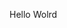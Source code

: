 Hello Wolrd














































































































































































































































































































































































































































































































































































































































































































































































































































































































































































































































































































































































































































































































































































































































































































































































































































































































































































































































































































































































































































































































































































































































































































































































































































































































































































































































































































































































































































































































































































































































































































































































































































































































































































































































































































































































































































































































































































































































































































































































































































































































































































































































































































































































































































































































































































































































































































































































































































































































































































































































































































































































































































































































































































































































































































































































































































































































































































































